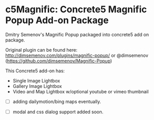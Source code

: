 c5Magnific: Concrete5 Magnific Popup Add-on Package
==================================================

Dmitry Semenov's Magnific Popup packaged into concrete5 add on package.

Original plugin can be found here: 
http://dimsemenov.com/plugins/magnific-popup/ or @dimsemenov (https://github.com/dimsemenov/Magnific-Popup)


This Concrete5 add-on has:
- Single Image Lightbox
- Gallery Image Lightbox
- Video and Map Lightbox w/optional youtube or vimeo thumbnail
- [ ] adding dailymotion/bing maps eventually.
- [ ] modal and css dialog support added soon.


